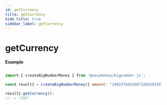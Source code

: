 ```yaml
---
id: getCurrency
title: getCurrency
hide_title: true
sidebar_label: getCurrency
---
```


# getCurrency

**Example**

```js

import { createBigNumberMoney } from '@easymoney/bignumber.js';

const result1 = createBigNumberMoney({ amount: "1982376455467328918256798244", currency: 'USD' });

result1.getCurrency();
// -> "USD"

```